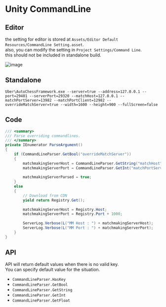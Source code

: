 # Unity CommandLine

## Editor
the setting for editor is stored at `Assets/Editor Default Resources/CommandLine Setting.asset`.  
also, you can modify the setting in `Project Settings/Command Line`.  
this should not be included in standalone build.  

![image](https://user-images.githubusercontent.com/79823287/135699649-8142430f-d98e-4e6a-b688-71ac26460acb.png)

## Standalone
`Uber\AutoChessFramework.exe --server=true --address=127.0.0.1 --port=29401 --serverPort=29320 --matchHost=127.0.0.1 --matchPortServer=13982 --matchPortClient=12982 --overrideMatchServer=true --width=1600 --height=900 --fullScreen=false`

## Code
```csharp
/// <summary>
/// Parse overriding commandlines.
/// </summary>
private IEnumerator ParseArgument()
{
	if (CommandLineParser.GetBool("overrideMatchServer"))
	{
		matchmakingServerHost = CommandLineParser.GetString("matchHost", "127.0.0.1");
		matchmakingServerPort = CommandLineParser.GetInt("matchPortServer");
			
		matchmakingServerParsed = true;	
	}
	else
	{
		// Download from CDN
		yield return Registry.Get();	
				
		matchmakingServerHost = Registry.Host;
		matchmakingServerPort = Registry.Port + 1000;
					
		ServerLog.Verbose(L("MM Host : ") + matchmakingServerHost);
		ServerLog.Verbose(L("MM Port : ") + matchmakingServerPort);
	}
}
```

## API
API will return default values when there is no valid key.  
You can specify default value for the situation.  

- `CommandLineParser.HasKey`
- `CommandLineParser.GetBool`
- `CommandLineParser.GetString`
- `CommandLineParser.GetInt`
- `CommandLineParser.GetFloat`


